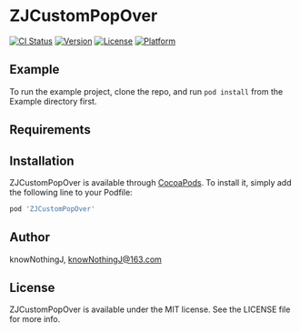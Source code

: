 # ZJCustomPopOver

[![CI Status](https://img.shields.io/travis/knowNothingJ/ZJCustomPopOver.svg?style=flat)](https://travis-ci.org/knowNothingJ/ZJCustomPopOver)
[![Version](https://img.shields.io/cocoapods/v/ZJCustomPopOver.svg?style=flat)](https://cocoapods.org/pods/ZJCustomPopOver)
[![License](https://img.shields.io/cocoapods/l/ZJCustomPopOver.svg?style=flat)](https://cocoapods.org/pods/ZJCustomPopOver)
[![Platform](https://img.shields.io/cocoapods/p/ZJCustomPopOver.svg?style=flat)](https://cocoapods.org/pods/ZJCustomPopOver)

## Example

To run the example project, clone the repo, and run `pod install` from the Example directory first.

## Requirements

## Installation

ZJCustomPopOver is available through [CocoaPods](https://cocoapods.org). To install
it, simply add the following line to your Podfile:

```ruby
pod 'ZJCustomPopOver'
```

## Author

knowNothingJ, knowNothingJ@163.com

## License

ZJCustomPopOver is available under the MIT license. See the LICENSE file for more info.
